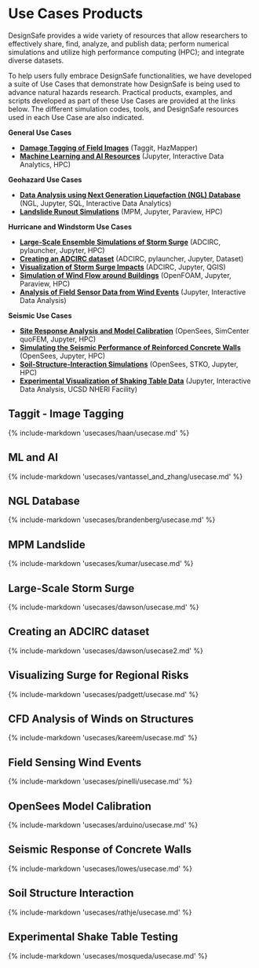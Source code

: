 # Use Cases Products

DesignSafe provides a wide variety of resources that allow researchers to effectively share, find, analyze, and publish data; perform numerical simulations and utilize high performance computing (HPC); and integrate diverse datasets.  

To help users fully embrace DesignSafe functionalities, we have developed a suite of Use Cases that demonstrate how DesignSafe is being used to advance natural hazards research.  Practical products, examples, and scripts developed as part of these Use Cases are provided at the links below.  The different simulation codes, tools, and DesignSafe resources used in each Use Case are also indicated.

<b> General Use Cases </b><br/>

* [**Damage Tagging of Field Images**](#taggit-image-tagging) (Taggit, HazMapper)
* [**Machine Learning and AI Resources**](#ml-and-ai) (Jupyter, Interactive Data Analytics, HPC)

<b> Geohazard Use Cases </b>

* [**Data Analysis using Next Generation Liquefaction (NGL) Database**](#application-programming-interfaces) (NGL, Jupyter, SQL, Interactive Data Analytics)
* [**Landslide Runout Simulations**](#mpm-landslide) (MPM, Jupyter, Paraview, HPC)

<b> Hurricane and Windstorm Use Cases </b>

* [**Large-Scale Ensemble Simulations of Storm Surge**](#large-scale-storm-surge)  (ADCIRC, pylauncher, Jupyter, HPC)
* [**Creating an ADCIRC dataset**](#creating-an-adcirc-dataset)  (ADCIRC, pylauncher, Jupyter, Dataset)
* [**Visualization of Storm Surge Impacts**](#visualizing-surge-for-regional-risks) (ADCIRC, Jupyter, QGIS)
* [**Simulation of Wind Flow around Buildings**](#cfd-analysis-of-winds-on-structures) (OpenFOAM, Jupyter, Paraview, HPC)
* [**Analysis of Field Sensor Data from Wind Events**](#field-sensing-wind-events) (Jupyter, Interactive Data Analysis)

<b> Seismic Use Cases </b>

* [**Site Response Analysis and Model Calibration**](#opensees-model-calibration) (OpenSees, SimCenter quoFEM, Jupyter, HPC)
* [**Simulating the Seismic Performance of Reinforced Concrete Walls**](#seismic-response-of-concrete-walls) (OpenSees, Jupyter, HPC)
* [**Soil-Structure-Interaction Simulations**](#soil-structure-interaction) (OpenSees, STKO, Jupyter, HPC)
* [**Experimental Visualization of Shaking Table Data**](#experimental-shake-table-testing) (Jupyter, Interactive Data Analysis, UCSD NHERI Facility)
<!-- NOTE: This doc is disabled until it does not freeze build -->
<!--
* [**Application Programming Interfaces**](brandenberg/apiusecases/usecase.md) (Jupyter, API, requests)
-->

## Taggit - Image Tagging

{% include-markdown 'usecases/haan/usecase.md' %}

## ML and AI

{% include-markdown 'usecases/vantassel_and_zhang/usecase.md' %}

## NGL Database

{% include-markdown 'usecases/brandenberg/usecase.md' %}

## MPM Landslide

{% include-markdown 'usecases/kumar/usecase.md' %}

## Large-Scale Storm Surge

{% include-markdown 'usecases/dawson/usecase.md' %}

## Creating an ADCIRC dataset

{% include-markdown 'usecases/dawson/usecase2.md' %}

## Visualizing Surge for Regional Risks

{% include-markdown 'usecases/padgett/usecase.md' %}

## CFD Analysis of Winds on Structures

{% include-markdown 'usecases/kareem/usecase.md' %}

## Field Sensing Wind Events

{% include-markdown 'usecases/pinelli/usecase.md' %}

## OpenSees Model Calibration

{% include-markdown 'usecases/arduino/usecase.md' %}

## Seismic Response of Concrete Walls

{% include-markdown 'usecases/lowes/usecase.md' %}

## Soil Structure Interaction

{% include-markdown 'usecases/rathje/usecase.md' %}

## Experimental Shake Table Testing

{% include-markdown 'usecases/mosqueda/usecase.md' %}

<!-- NOTE: This doc is disabled until it does not freeze build -->
<!--
## Application Programming Interfaces

{% include-markdown 'usecases/brandenberg/apiusecases/usecase.md' %}
-->
